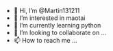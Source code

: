 - 👋 Hi, I’m @Martin131211
- 👀 I’m interested in maotai
- 🌱 I’m currently learning python
- 💞️ I’m looking to collaborate on ...
- 📫 How to reach me ...

<!---
Martin131211/Martin131211 is a ✨ special ✨ repository because its `README.md` (this file) appears on your GitHub profile.
You can click the Preview link to take a look at your changes.
--->
